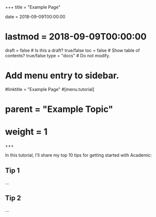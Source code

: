 +++
title = "Example Page"

date = 2018-09-09T00:00:00
# lastmod = 2018-09-09T00:00:00

draft = false  # Is this a draft? true/false
toc = false  # Show table of contents? true/false
type = "docs"  # Do not modify.

# Add menu entry to sidebar.
#linktitle = "Example Page"
#[menu.tutorial]
#  parent = "Example Topic"
#  weight = 1
+++

In this tutorial, I'll share my top 10 tips for getting started with Academic:

## Tip 1

...

## Tip 2

...
